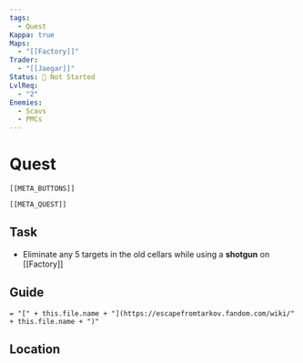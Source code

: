 ```yaml
---
tags:
  - Quest
Kappa: true
Maps:
  - "[[Factory]]"
Trader:
  - "[[Jaegar]]"
Status: 🛑 Not Started
LvlReq:
  - "2"
Enemies:
  - Scavs
  - PMCs
---
```

# Quest
```meta-bind-embed
[[META_BUTTONS]]
```
```meta-bind-embed
[[META_QUEST]]
```
## Task

* Eliminate any 5 targets in the old cellars while using a **shotgun** on [[Factory]]

## Guide
`= "[" + this.file.name + "](https://escapefromtarkov.fandom.com/wiki/" + this.file.name + ")"`
## Location

